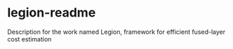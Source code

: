 # legion-readme
Description for the work named Legion, framework for efficient fused-layer cost estimation

